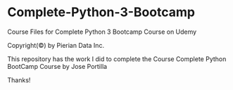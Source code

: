 # Complete-Python-3-Bootcamp
Course Files for Complete Python 3 Bootcamp Course on Udemy

Copyright(©) by Pierian Data Inc.

This repository has the work I did to complete the Course Complete Python BootCamp Course by Jose Portilla

Thanks!
